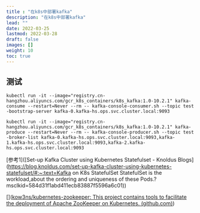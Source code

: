 ```yaml
---
title : "在k8s中部署kafka"
description: "在k8s中部署kafka"
lead: ""
date: 2022-03-25
lastmod: 2022-03-28
draft: false
images: []
weight: 10
toc: true
---
```






## 测试

```shell
kubectl run -it --image="registry.cn-hangzhou.aliyuncs.com/gcr_k8s_containers/k8s_kafka:1.0-10.2.1" kafka-consume --restart=Never --rm -- kafka-console-consumer.sh --topic test -bootstrap-server kafka-0.kafka-hs.ops.svc.cluster.local:9093

```



```shell
kubectl run -it --image="registry.cn-hangzhou.aliyuncs.com/gcr_k8s_containers/k8s_kafka:1.0-10.2.1" kafka-produce --restart=Never --rm -- kafka-console-producer.sh --topic test -broker-list kafka-0.kafka-hs.ops.svc.cluster.local:9093,kafka-1.kafka-hs.ops.svc.cluster.local:9093,kafka-2.kafka-hs.ops.svc.cluster.local:9093
```





[参考1]([Set-up Kafka Cluster using Kubernetes Statefulset - Knoldus Blogs](https://blog.knoldus.com/set-up-kafka-cluster-using-kubernetes-statefulset/#:~:text=Kafka on K8s StatefulSet StatefulSet is the workload,about the ordering and uniqueness of these Pods.?msclkid=584d31f1abd411ecb83887f5596a6c01))

[]([kow3ns/kubernetes-zookeeper: This project contains tools to facilitate the deployment of Apache ZooKeeper on Kubernetes. (github.com)](https://github.com/kow3ns/kubernetes-zookeeper))